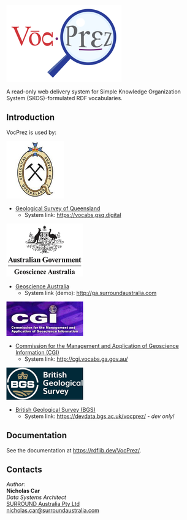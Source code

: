 ![](vocprez/view/style/VocPrez.300.png)  

A read-only web delivery system for Simple Knowledge Organization System (SKOS)-formulated RDF vocabularies.

## Introduction
VocPrez is used by:

![](vocprez/view/style/logo-gsq-200.jpg)

* [Geological Survey of Queensland](https://www.business.qld.gov.au/industries/mining-energy-water/resources/geoscience-information/gsq)
    * System link: <https://vocabs.gsq.digital> 

![](vocprez/view/style/logo-ga-200.jpg)

* [Geoscience Australia](https://www.ga.gov.au)
    * System link (demo): <http://ga.surroundaustralia.com> 
    
![](vocprez/view/style/logo-cgi-200.jpg)

* [Commission for the Management and Application of Geoscience Information (CGI)](http://www.cgi-iugs.org/)
    * System link: <http://cgi.vocabs.ga.gov.au/>    
     
![](vocprez/view/style/logo-bgs-200.png) 

* [British Geological Survey (BGS)](https://bgs.ac.uk/)
    * System link: <https://devdata.bgs.ac.uk/vocprez/> - *dev only!*
    
## Documentation     
     
See the documentation at <https://rdflib.dev/VocPrez/>.

## Contacts
*Author*:  
**Nicholas Car**  
*Data Systems Architect*  
[SURROUND Australia Pty Ltd](http://surroundaustralia.com)  
<nicholas.car@surroundaustralia.com>

